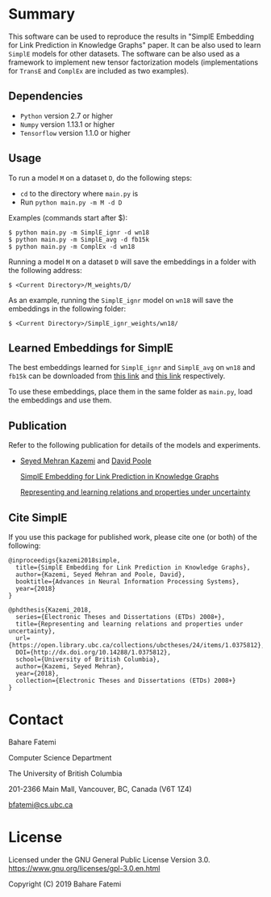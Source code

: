 Summary
=======

This software can be used to reproduce the results in "SimplE Embedding for Link Prediction in Knowledge Graphs" paper. It can be also used to learn `SimplE` models for other datasets. The software can be also used as a framework to implement new tensor factorization models (implementations for `TransE` and `ComplEx` are included as two examples).

## Dependencies

* `Python` version 2.7 or higher
* `Numpy` version 1.13.1 or higher
* `Tensorflow` version 1.1.0 or higher

## Usage

To run a model `M` on a dataset `D`, do the following steps:
* `cd` to the directory where `main.py` is
* Run `python main.py -m M -d D`

Examples (commands start after $):

    $ python main.py -m SimplE_ignr -d wn18
    $ python main.py -m SimplE_avg -d fb15k
    $ python main.py -m ComplEx -d wn18

Running a model `M` on a dataset `D` will save the embeddings in a folder with the following address:

    $ <Current Directory>/M_weights/D/

As an example, running the `SimplE_ignr` model on `wn18` will save the embeddings in the following folder:

    $ <Current Directory>/SimplE_ignr_weights/wn18/

## Learned Embeddings for SimplE

The best embeddings learned for `SimplE_ignr` and `SimplE_avg` on `wn18` and `fb15k` can be downloaded from [this link](https://drive.google.com/file/d/1fSxdFbSIcS4w4mAHUhKewjmXCcbOGqM7/view?usp=sharing) and [this link](https://drive.google.com/file/d/1hpDS34BxNfbr6xGeut5q5nvx8fW98qCe/view?usp=sharing) respectively.

To use these embeddings, place them in the same folder as `main.py`, load the embeddings and use them.

## Publication

Refer to the following publication for details of the models and experiments.

- [Seyed Mehran Kazemi](https://mehran-k.github.io/) and [David Poole](http://www.cs.ubc.ca/~poole)

  [SimplE Embedding for Link Prediction in Knowledge Graphs](https://papers.nips.cc/paper/7682-simple-embedding-for-link-prediction-in-knowledge-graphs)
  
  [Representing and learning relations and properties under uncertainty](https://open.library.ubc.ca/collections/ubctheses/24/items/1.0375812)


## Cite SimplE

If you use this package for published work, please cite one (or both) of the following:

    @inproceedigs{kazemi2018simple,
      title={SimplE Embedding for Link Prediction in Knowledge Graphs},
      author={Kazemi, Seyed Mehran and Poole, David},
      booktitle={Advances in Neural Information Processing Systems},
      year={2018}
    }
    
    @phdthesis{Kazemi_2018, 
      series={Electronic Theses and Dissertations (ETDs) 2008+}, 
      title={Representing and learning relations and properties under uncertainty}, 
      url={https://open.library.ubc.ca/collections/ubctheses/24/items/1.0375812}, 
      DOI={http://dx.doi.org/10.14288/1.0375812}, 
      school={University of British Columbia}, 
      author={Kazemi, Seyed Mehran}, 
      year={2018}, 
      collection={Electronic Theses and Dissertations (ETDs) 2008+}
    }

Contact
=======

Bahare Fatemi

Computer Science Department

The University of British Columbia

201-2366 Main Mall, Vancouver, BC, Canada (V6T 1Z4)  

<bfatemi@cs.ubc.ca>


License
=======

Licensed under the GNU General Public License Version 3.0.
<https://www.gnu.org/licenses/gpl-3.0.en.html>


Copyright (C) 2019 Bahare Fatemi
